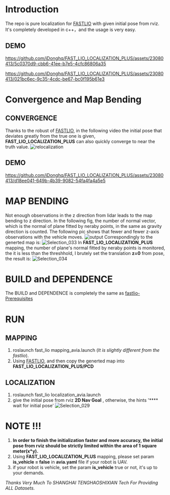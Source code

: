 # Introduction
The repo is pure localization for [FASTLIO](https://github.com/hku-mars/FAST_LIO) with given initial pose from rviz. It's completely developed in c++，and the usage is very easy. 
## DEMO
https://github.com/iDonghq/FAST_LIO_LOCALIZATION_PLUS/assets/23080413/5c0370d9-cbb6-41ee-b7e5-4cfc86806a35


https://github.com/iDonghq/FAST_LIO_LOCALIZATION_PLUS/assets/23080413/021bc6ec-9c35-4cdc-be67-bc0f195b61e3



# Convergence and Map Bending
## CONVERGENCE
Thanks to the robust of [FASTLIO](https://github.com/hku-mars/FAST_LIO), in the following video the initial pose that deviates greatly from the true one is given, **FAST_LIO_LOCALIZATION_PLUS** can also quickly converge to near the truth value.
![relocalization](https://github.com/iDonghq/FAST_LIO_LOCALIZATION_PLUS/assets/23080413/c7b60bbc-1412-45a6-a958-20abc1d82558)
## DEMO 
https://github.com/iDonghq/FAST_LIO_LOCALIZATION_PLUS/assets/23080413/d18ee041-649b-4b39-9082-54fa4fa4a5e5

# MAP BENDING
Not enough observations in the z direction from lidar leads to the map bending to z direction. In the following fig, the number of normal vector, which is the normal of plane fitted by neraby points, in the same as gravity direction is counted. The following pic shows that fewer and fewer z-axis observations with  the vehicle moves. 
![output](https://github.com/iDonghq/FAST_LIO_LOCALIZATION_PLUS/assets/23080413/07f1a65a-04cf-4c6f-8d0a-e5c992237376)
Correspondingly to the generted map is:
![Selection_033](https://github.com/iDonghq/FAST_LIO_LOCALIZATION_PLUS/assets/23080413/492f57c2-8a5e-4ae6-a908-fe675f4e73b6)
In  **FAST_LIO_LOCALIZATION_PLUS** mapping, the number of plane's normal fitted by neraby points is monitored, the it is less than the threshhold, I brutely set the translation **z=0** from pose, the result is:
![Selection_034](https://github.com/iDonghq/FAST_LIO_LOCALIZATION_PLUS/assets/23080413/f90f98fe-d1d6-41a6-b13a-93c30c38401b)



# BUILD and DEPENDENCE 
The BUILD and DEPENDENCE is completely the same as [fastlio-Prerequisites](https://github.com/hku-mars/FAST_LIO)

# RUN
## MAPPING
1. roslaunch fast_lio mapping_avia.launch (*It is slightly different from the fastlio*).
2. Using [FASTLIO](https://github.com/hku-mars/FAST_LIO), and then copy the generted map into **FAST_LIO_LOCALIZATION_PLUS/PCD**
## LOCALIZATION
1. roslaunch fast_lio localization_avia.launch
2. give the initial pose from rviz **2D Nav Goal** , otherwise, the hints '**** wait for initial pose'
![Selection_029](https://github.com/iDonghq/FAST_LIO_LOCALIZATION_PLUS/assets/23080413/a93c8700-27ab-4353-9080-50cc1c3b6a93)



# NOTE !!!
 1. **In order to finish the initialization faster and more accuracy, the initial pose from rviz should be strictly limited within the area of 1 square meter(x*y).**
 2. Using **FAST_LIO_LOCALIZATION_PLUS** mapping, please set param **is_vehicle = false** in **avia.yaml** file if your robot is UAV.
 3. if your robot is vehicle, set the param **is_vehicle** true or not, it's up to your demands.

*Thanks Very Much To SHANGHAI TENGHAOSHIXIAN Tech For Providing ALL Datasets.*
